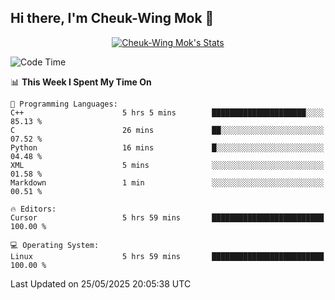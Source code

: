 ## Hi there, I'm Cheuk-Wing Mok 👋

<!--
**mozro0327/mozro0327** is a ✨ _special_ ✨ repository because its `README.md` (this file) appears on your GitHub profile.

Here are some ideas to get you started:

- 🔭 I’m currently working on ...
- 🌱 I’m currently learning ...
- 👯 I’m looking to collaborate on ...
- 🤔 I’m looking for help with ...
- 💬 Ask me about ...
- 📫 How to reach me: ...
- 😄 Pronouns: ...
- ⚡ Fun fact: ...
-->

<p align="center">
  <a href="https://github.com/mozro0327" class="rich-diff-level-one">
    <img src="https://github-readme-stats.vercel.app/api?username=mozro0327&title_color=333&text_color=777" alt="Cheuk-Wing Mok's Stats" >
    <!-- &hide=issues
    <img src="https://github-readme-stats.vercel.app/api?username=mozro0327&hide=issues&title_color=333&text_color=777" alt="Cheuk-Wing Mok's Stats" >
    -->
  </a>
</p>

<!--START_SECTION:waka-->
![Code Time](http://img.shields.io/badge/Code%20Time-3%2C468%20hrs%2045%20mins-blue)

📊 **This Week I Spent My Time On** 

```text
💬 Programming Languages: 
C++                      5 hrs 5 mins        █████████████████████░░░░   85.13 % 
C                        26 mins             ██░░░░░░░░░░░░░░░░░░░░░░░   07.52 % 
Python                   16 mins             █░░░░░░░░░░░░░░░░░░░░░░░░   04.48 % 
XML                      5 mins              ░░░░░░░░░░░░░░░░░░░░░░░░░   01.58 % 
Markdown                 1 min               ░░░░░░░░░░░░░░░░░░░░░░░░░   00.51 % 

🔥 Editors: 
Cursor                   5 hrs 59 mins       █████████████████████████   100.00 % 

💻 Operating System: 
Linux                    5 hrs 59 mins       █████████████████████████   100.00 % 
```


 Last Updated on 25/05/2025 20:05:38 UTC
<!--END_SECTION:waka-->
